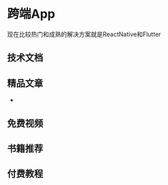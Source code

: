 # 跨端App
<!-- ['❌','✅','🔥','⭐'] -->

<roadmap :data="[
  {title:'跨端App',download:true,x:400,y:20},
  {title:'ReactNative',y:300,
    left:[
      ['跨端']
    ],
    right:[
      ['跨端']
    ]
  },
  {title:'Flutter',y:300},
]" />

现在比较热门和成熟的解决方案就是ReactNative和Flutter

## 技术文档
## 精品文章
* []()
## 免费视频

## 书籍推荐


## 付费教程
